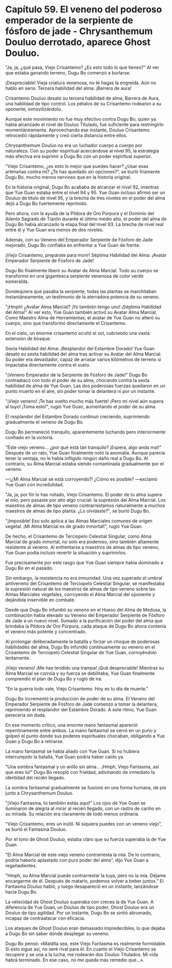 
# Capítulo 59. El veneno del poderoso emperador de la serpiente de fósforo de jade - Chrysanthemum Douluo derrotado, aparece Ghost Douluo.


"Ja, ja, ¿qué pasa, Viejo Crisantemo? ¿Es esto todo lo que tienes?" Al ver que estaba ganando terreno, Dugu Bo comenzó a burlarse.

¡Despreciable! Vieja criatura venenosa, no te hagas la engreída. Aún no hablo en serio. Tercera habilidad del alma: ¡Barrera de aura!

Crisantemo Douluo desató su tercera habilidad de alma, Barrera de Aura, una habilidad de tipo control. Los pétalos de su Crisantemo rodearon a su oponente, inmovilizándolo.

Aunque este movimiento no fue muy efectivo contra Dugu Bo, quien ya había alcanzado el nivel de Douluo Titulado, fue suficiente para restringirlo momentáneamente. Aprovechando ese instante, Douluo Crisantemo retrocedió rápidamente y creó cierta distancia entre ellos.

Chrysanthemum Douluo no era un luchador cuerpo a cuerpo por naturaleza. Con su poder espiritual acercándose al nivel 95, la estrategia más efectiva era suprimir a Dugu Bo con un poder espiritual superior.

"Viejo Crisantemo, ¿es esto lo mejor que puedes hacer? ¿Usar esas artimañas contra mí? ¿Te has quedado sin opciones?", se burló fríamente Dugu Bo, mucho menos nervioso que en la historia original.

En la historia original, Dugu Bo acababa de alcanzar el nivel 92, mientras que Yue Guan estaba entre el nivel 94 y 95. Yue Guan incluso afirmó ser un Douluo de título de nivel 95, y la brecha de tres niveles en el poder del alma dejó a Dugu Bo fuertemente reprimido.

Pero ahora, con la ayuda de la Píldora de Oro Púrpura y el Dominio del Aliento Sagrado de Tianlin durante el último medio año, el poder del alma de Dugu Bo había alcanzado la etapa final del nivel 93. La brecha de nivel real entre él y Yue Guan era menos de dos niveles.

Además, con su Veneno del Emperador Serpiente de Fósforo de Jade mejorado, Dugu Bo confiaba en enfrentar a Yue Guan de frente.

¡Viejo Crisantemo, prepárate para morir! Séptima Habilidad del Alma: ¡Avatar Emperador Serpiente de Fósforo de Jade!

Dugu Bo finalmente liberó su Avatar de Alma Marcial. Todo su cuerpo se transformó en una gigantesca serpiente venenosa de color verde esmeralda.

Dondequiera que pasaba la serpiente, todas las plantas se marchitaban instantáneamente, un testimonio de la aterradora potencia de su veneno.

"¡Hmph! ¿Avatar Alma Marcial? ¡Yo también tengo uno! ¡Séptima Habilidad del Alma!" Al ver esto, Yue Guan también activó su Avatar Alma Marcial. Como Maestro Alma de Herramientas, el avatar de Yue Guan no alteró su cuerpo, sino que transformó directamente el Crisantemo.

En el cielo, un enorme crisantemo ocultó el sol, cubriendo una vasta extensión de bosque.

Sexta Habilidad del Alma: ¡Resplandor del Estambre Dorado! Yue Guan desató su sexta habilidad del alma tras activar su Avatar del Alma Marcial. Su poder era devastador, capaz de arrasar varios kilómetros de terreno si impactaba directamente contra el suelo.

"¡Veneno Emperador de la Serpiente de Fósforo de Jade!" Dugu Bo contraatacó con todo el poder de su alma, chocando contra la sexta habilidad de alma de Yue Guan. Las dos poderosas fuerzas quedaron en un punto muerto en el aire, sin poder tomar la delantera ni por un instante.

"¡Viejo veneno! ¡Te has vuelto mucho más fuerte! ¡Pero mi nivel aún supera al tuyo! ¡Toma esto!", rugió Yue Guan, aumentando el poder de su alma.

El resplandor del Estambre Dorado continuó creciendo, suprimiendo gradualmente el veneno de Dugu Bo.

Dugu Bo permaneció tranquilo, aparentemente luchando pero interiormente confiado en la victoria.

"Este viejo veneno... ¿por qué está tan tranquilo? ¡Espera, algo anda mal!" Después de un rato, Yue Guan finalmente notó la anomalía. Aunque parecía tener la ventaja, no le había infligido ningún daño real a Dugu Bo. Al contrario, su Alma Marcial estaba siendo contaminada gradualmente por el veneno.

—¡¿Mi Alma Marcial se está corroyendo?! ¿Cómo es posible? —exclamó Yue Guan con incredulidad.

"Ja, ja, por fin lo has notado, Viejo Crisantemo. El poder de tu alma supera al mío, pero pasaste por alto algo crucial: la supresión del Alma Marcial. Los maestros de almas de tipo veneno contrarrestamos naturalmente a muchos maestros de almas de tipo planta. ¿Lo olvidaste?", se burló Dugu Bo.

"¡Imposible! Eso solo aplica a las Almas Marciales comunes de origen vegetal. ¡Mi Alma Marcial es de grado inmortal!", rugió Yue Guan.

De hecho, el Crisantemo de Terciopelo Celestial Singular, como Alma Marcial de grado inmortal, no solo era poderoso, sino también altamente resistente al veneno. Al enfrentarse a maestros de almas de tipo veneno, Yue Guan podía incluso revertir la situación y suprimirlos.

Fue precisamente por este rasgo que Yue Guan siempre había dominado a Dugu Bo en el pasado.

Sin embargo, la resistencia no era inmunidad. Una vez superado el umbral antiveneno del Crisantemo de Terciopelo Celestial Singular, se manifestaba la supresión natural de los maestros de almas de tipo veneno sobre las Almas Marciales vegetales, corroyendo el Alma Marcial del oponente y dejándola inservible en combate.

Desde que Dugu Bo infundió su veneno en el Hueso del Alma de Medusa, la combinación había elevado su Veneno del Emperador Serpiente de Fósforo de Jade a un nuevo nivel. Sumado a la purificación del poder del alma que brindaba la Píldora de Oro Púrpura, cada ataque de Dugu Bo ahora contenía el veneno más potente y concentrado.

Al prolongar deliberadamente la batalla y forzar un choque de poderosas habilidades del alma, Dugu Bo infundió continuamente su veneno en el Crisantemo de Terciopelo Celestial Singular de Yue Guan, corroyéndolo lentamente.

¡Viejo veneno! ¡Me has tendido una trampa! ¡Qué despreciable! Mientras su Alma Marcial se corroía y su fuerza se debilitaba, Yue Guan finalmente comprendió el plan de Dugu Bo y rugió de ira.

"En la guerra todo vale, Viejo Crisantemo. Hoy es tu día de muerte."

Dugu Bo incrementó la producción de poder de su alma. El Veneno del Emperador Serpiente de Fósforo de Jade comenzó a tomar la delantera, reprimiendo el resplandor del Estambre Dorado. A este ritmo, Yue Guan perecería sin duda.

En ese momento crítico, una enorme mano fantasmal apareció repentinamente entre ambos. La mano fantasmal se cerró en un puño y golpeó el punto donde sus poderes espirituales chocaban, obligando a Yue Guan y Dugu Bo a retirarse.

La mano fantasmal se había aliado con Yue Guan. Si no hubiera interrumpido la batalla, Yue Guan podría haber caído ya.

"Una sombra fantasmal y un anillo sin alma... ¡Hmph, Viejo Fantasma, así que eres tú!" Dugu Bo resopló con frialdad, adivinando de inmediato la identidad del recién llegado.

La sombra fantasmal gradualmente se fusionó en una forma humana, de pie junto a Chrysanthemum Douluo.

"¡Viejo Fantasma, tú también estás aquí!" Los ojos de Yue Guan se iluminaron de alegría al mirar al recién llegado, con un rastro de cariño en su mirada. Su relación era claramente de todo menos ordinaria.

"Viejo Crisantemo, eres un inútil. Ni siquiera puedes con un veneno viejo", se burló el Fantasma Douluo.

Por el tono de Ghost Douluo, estaba claro que su fuerza superaba la de Yue Guan.

"El Alma Marcial de este viejo veneno contrarresta la mía. De lo contrario, podría haberlo aplastado con puro poder del alma", dijo Yue Guan a regañadientes.

"Hmph, su Alma Marcial puede contrarrestar la tuya, pero no la mía. Déjame encargarme de él. Después de matarlo, podemos volver a beber juntos." El Fantasma Douluo habló, y luego desapareció en un instante, lanzándose hacia Dugu Bo.

La velocidad de Ghost Douluo superaba con creces la de Yue Guan. A diferencia de Yue Guan, un Douluo de tipo poder, Ghost Douluo era un Douluo de tipo agilidad. Por un instante, Dugu Bo se sintió abrumado, incapaz de contraatacar con eficacia.

Los ataques de Ghost Douluo eran demasiado impredecibles, lo que dejaba a Dugu Bo sin saber dónde desplegar su veneno.

Dugu Bo pensó: «Maldita sea, este Viejo Fantasma es realmente formidable. Si esto sigue así, no seré rival para él. En cuanto el Viejo Crisantemo se recupere y se una a la lucha, me rodearán dos Douluo Titulados. Mi vida habrá terminado. En ese caso, no me queda más remedio que...».
